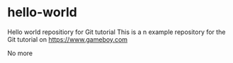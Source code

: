 # hello-world
Hello world repositiory for Git tutorial
This is a n example repository for the Git tutorial on https://www.gameboy.com

No more

